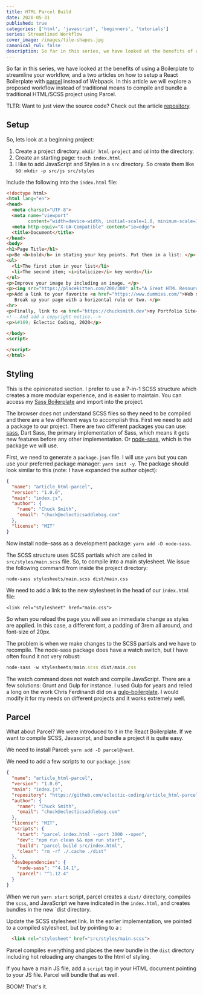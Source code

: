 ```yaml
---
title: HTML Parcel Build
date: 2020-05-31
published: true
categories: ['html', 'javascript', 'beginners', 'tutorials']
series: Streamlined Workflow
cover_image: /images/tile-shapes.jpg
canonical_rul: false
description: So far in this series, we have looked at the benefits of using a Boilerplate to streamline your workflow, and a two articles on how to setup a React Boilerplate with [parcel][parcel] instead of Webpack. In this article we will explore a proposed workflow instead of traditional means to compile and bundle a traditional HTML/SCSS project using Parcel.
---
```


So far in this series, we have looked at the benefits of using a Boilerplate to streamline your workflow, and a two articles on how to setup a React Boilerplate with [parcel][parcel] instead of Webpack. In this article we will explore a proposed workflow instead of traditional means to compile and bundle a traditional HTML/SCSS project using Parcel.

TLTR: Want to just view the source code? Check out the article [repository][code].

## Setup

So, lets look at a beginning project:

1. Create a project directory: `mkdir html-project` and `cd` into the directory.
2. Create an starting page: `touch index.html`.
3. I like to add JavaScript and Styles in a `src` directory. So create them like so: `mkdir -p src/js src/styles`

Include the following into the `index.html` file:
```html
<!doctype html>
<html lang="en">
<head>
  <meta charset="UTF-8">
  <meta name="viewport"
        content="width=device-width, initial-scale=1.0, minimum-scale=1.0">
  <meta http-equiv="X-UA-Compatible" content="ie=edge">
  <title>Document</title>
</head>
<body>
<h1>Page Title</h1>
<p>Be <b>bold</b> in stating your key points. Put them in a list: </p>
<ul>
  <li>The first item in your list</li>
  <li>The second item; <i>italicize</i> key words</li>
</ul>
<p>Improve your image by including an image. </p>
<p><img src="https://placekitten.com/200/300" alt="A Great HTML Resource"></p>
<p>Add a link to your favorite <a href="https://www.dummies.com/">Web site</a>.
   Break up your page with a horizontal rule or two. </p>
<hr>
<p>Finally, link to <a href="https://chucksmith.dev">my Portfolio Site</a>. </p>
<!-- And add a copyright notice.-->
<p>&#169; Eclectic Coding, 2020</p>

</body>
<script>

</script>
</html>

```

## Styling

This is the opinionated section. I prefer to use a 7-in-1 SCSS structure which creates a more modular experience, and is easier to maintain. You can access my [Sass Boilerplate][sass] and import into the project.

The browser does not understand SCSS files so they need to be compiled and there are a few different ways to accomplish this. First we need to add a package to our project. There are two different packages you can use: [sass][dart-sass], Dart Sass, the primary implementation of Sass, which means it gets new features before any other implementation. Or [node-sass][node], which is the package we will use.

First, we need to generate a `package.json` file. I will use `yarn` but you can use your preferred package manager: `yarn init -y`. The package should look similar to this (note: I have expanded the author object):
```json
{
  "name": "article_html-parcel",
  "version": "1.0.0",
  "main": "index.js",
  "author": {
    "name": "Chuck Smith",
    "email": "chuck@eclecticsaddlebag.com"
  },
  "license": "MIT"
}
```
Now install node-sass as a development package: `yarn add -D node-sass`.

The SCSS structure uses SCSS partials which are called in `src/styles/main.scss` file. So, to compile into a main stylesheet. We issue the following command from inside the project directory:

```node-sass stylesheets/main.scss dist/main.css```

We need to add a link to the new stylesheet in the head of our `index.html` file:
```
<link rel="stylesheet" href="main.css">
```
So when you reload the page you will see an immediate change as styles are applied. In this case, a different font, a padding of 3rem all around, and font-size of 20px.

The problem is when we make changes to the SCSS partials and we have to recompile. The node-sass package does have a watch switch, but I have often found it not very robust:
```js
node-sass -w stylesheets/main.scss dist/main.css
```
The watch command does not watch and compile JavaScript. There are a few solutions: Grunt and Gulp for instance. I used Gulp for years and relied a long on the work Chris Ferdinandi did on a [gulp-boilerplate][gulp]. I would modify it for my needs on different projects and it works extremely well.

## Parcel
What about Parcel? We were introduced to it in the React Boilerplate. If we want to compile SCSS, Javascript, and bundle a project it is quite easy.

We need to install Parcel: `yarn add -D parcel@next`.

We need to add a few scripts to our `package.json`:
```json
{
  "name": "article_html-parcel",
  "version": "1.0.0",
  "main": "index.js",
  "repository": "https://github.com/eclectic-coding/article_html-parcel",
  "author": {
    "name": "Chuck Smith",
    "email": "chuck@eclecticsaddlebag.com"
  },
  "license": "MIT",
  "scripts": {
    "start": "parcel index.html --port 3000 --open",
    "dev": "npm run clean && npm run start",
    "build": "parcel build src/index.html",
    "clean": "rm -rf ./.cache ./dist"
  },
  "devDependencies": {
    "node-sass": "^4.14.1",
    "parcel": "^1.12.4"
  }
}

```
When we run `yarn start` script, parcel creates a `dist/` directory, compiles the `scss`, and JavaScript we have indicated in the `index.html`, and creates bundles in the new `dist directory.

Update the SCSS stylesheet link. In the earlier implementation, we pointed to a compiled stylesheet, but by pointing to a :
```html
  <link rel="stylesheet" href="src/styles/main.scss">
```
Parcel compiles everything and places the new bundle in the `dist` directory including hot reloading any changes to the html of styling.

If you have a main JS file, add a `script` tag in your HTML document pointing to your JS file. Parcel will bundle that as well.

BOOM! That's it.

[code]: https://github.com/eclectic-coding/article_html-parcel
[parcel]: https://parceljs.org/
[sass]: https://github.com/eclectic-coding/my_sass-boilerplate
[dart-sass]: https://github.com/sass/dart-sass
[node]: https://github.com/sass/node-sass
[gulp]: https://github.com/cferdinandi/gulp-boilerplate
